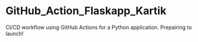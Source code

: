# GitHub_Action_Flaskapp_Kartik
 CI/CD workflow using GitHub Actions for a Python application.
 Prepairing to launch! 

